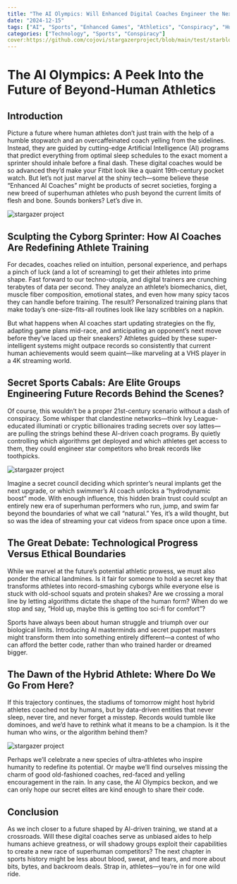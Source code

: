 ```yaml
---
title: "The AI Olympics: Will Enhanced Digital Coaches Engineer the Next Generation of Superhuman Records?"
date: "2024-12-15"
tags: ["AI", "Sports", "Enhanced Games", "Athletics", "Conspiracy", "Human Augmentation"]
categories: ["Technology", "Sports", "Conspiracy"]
cover:https://github.com/cojovi/stargazerproject/blob/main/test/starblog_banner.png?raw=true
---
```


# The AI Olympics: A Peek Into the Future of Beyond-Human Athletics

## Introduction
Picture a future where human athletes don’t just train with the help of a humble stopwatch and an overcaffeinated coach yelling from the sidelines. Instead, they are guided by cutting-edge Artificial Intelligence (AI) programs that predict everything from optimal sleep schedules to the exact moment a sprinter should inhale before a final dash. These digital coaches would be so advanced they’d make your Fitbit look like a quaint 19th-century pocket watch. But let’s not just marvel at the shiny tech—some believe these “Enhanced AI Coaches” might be products of secret societies, forging a new breed of superhuman athletes who push beyond the current limits of flesh and bone. Sounds bonkers? Let’s dive in.

<img src="https://github.com/cojovi/stargazerproject/blob/main/test/blog.png?raw=truehttps://github.com/cojovi/stargazerproject/blob/main/test/starblog_1_img.png?raw=true" alt="stargazer project">

## Sculpting the Cyborg Sprinter: How AI Coaches Are Redefining Athlete Training
For decades, coaches relied on intuition, personal experience, and perhaps a pinch of luck (and a lot of screaming) to get their athletes into prime shape. Fast forward to our techno-utopia, and digital trainers are crunching terabytes of data per second. They analyze an athlete’s biomechanics, diet, muscle fiber composition, emotional states, and even how many spicy tacos they can handle before training. The result? Personalized training plans that make today’s one-size-fits-all routines look like lazy scribbles on a napkin.

But what happens when AI coaches start updating strategies on the fly, adapting game plans mid-race, and anticipating an opponent’s next move before they’ve laced up their sneakers? Athletes guided by these super-intelligent systems might outpace records so consistently that current human achievements would seem quaint—like marveling at a VHS player in a 4K streaming world.

## Secret Sports Cabals: Are Elite Groups Engineering Future Records Behind the Scenes?
Of course, this wouldn’t be a proper 21st-century scenario without a dash of conspiracy. Some whisper that clandestine networks—think Ivy League-educated illuminati or cryptic billionaires trading secrets over soy lattes—are pulling the strings behind these AI-driven coach programs. By quietly controlling which algorithms get deployed and which athletes get access to them, they could engineer star competitors who break records like toothpicks.

<img src="https://github.com/cojovi/stargazerproject/blob/main/test/blog.png?raw=truehttps://github.com/cojovi/stargazerproject/blob/main/test/starblog_2_img.png?raw=true" alt="stargazer project">

Imagine a secret council deciding which sprinter’s neural implants get the next upgrade, or which swimmer’s AI coach unlocks a “hydrodynamic boost” mode. With enough influence, this hidden brain trust could sculpt an entirely new era of superhuman performers who run, jump, and swim far beyond the boundaries of what we call “natural.” Yes, it’s a wild thought, but so was the idea of streaming your cat videos from space once upon a time.

## The Great Debate: Technological Progress Versus Ethical Boundaries
While we marvel at the future’s potential athletic prowess, we must also ponder the ethical landmines. Is it fair for someone to hold a secret key that transforms athletes into record-smashing cyborgs while everyone else is stuck with old-school squats and protein shakes? Are we crossing a moral line by letting algorithms dictate the shape of the human form? When do we stop and say, “Hold up, maybe this is getting too sci-fi for comfort”?

Sports have always been about human struggle and triumph over our biological limits. Introducing AI masterminds and secret puppet masters might transform them into something entirely different—a contest of who can afford the better code, rather than who trained harder or dreamed bigger.

## The Dawn of the Hybrid Athlete: Where Do We Go From Here?
If this trajectory continues, the stadiums of tomorrow might host hybrid athletes coached not by humans, but by data-driven entities that never sleep, never tire, and never forget a misstep. Records would tumble like dominoes, and we’d have to rethink what it means to be a champion. Is it the human who wins, or the algorithm behind them?

<img src="https://github.com/cojovi/stargazerproject/blob/main/test/blog.png?raw=truehttps://github.com/cojovi/stargazerproject/blob/main/test/starblog_3_img.png?raw=true" alt="stargazer project">

Perhaps we’ll celebrate a new species of ultra-athletes who inspire humanity to redefine its potential. Or maybe we’ll find ourselves missing the charm of good old-fashioned coaches, red-faced and yelling encouragement in the rain. In any case, the AI Olympics beckon, and we can only hope our secret elites are kind enough to share their code.

## Conclusion
As we inch closer to a future shaped by AI-driven training, we stand at a crossroads. Will these digital coaches serve as unbiased aides to help humans achieve greatness, or will shadowy groups exploit their capabilities to create a new race of superhuman competitors? The next chapter in sports history might be less about blood, sweat, and tears, and more about bits, bytes, and backroom deals. Strap in, athletes—you’re in for one wild ride.

